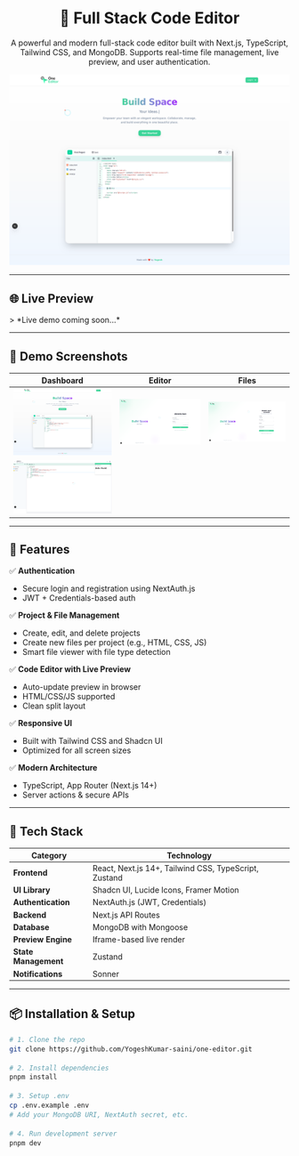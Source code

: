 <h1 align="center">🚀 Full Stack Code Editor</h1>

<p align="center">
  A powerful and modern full-stack code editor built with Next.js, TypeScript, Tailwind CSS, and MongoDB. Supports real-time file management, live preview, and user authentication.  
</p>

<p align="center">
  <img src="demo/demo1.png" alt="Full Stack Editor Screenshot" width="800"/>
</p>

---

## 🌐 Live Preview


<p>
> *Live demo coming soon...*

---

## 🎥 Demo Screenshots

| Dashboard | Editor | Files |
|----------|--------|-------|
| ![demo1](demo/demo1.png) | ![demo2](/demo/demo2.png) | ![demo3](/demo/demo3.png) |
| ![demo4](/demo/demo4.png) ||
---

## 🧠 Features

✅ **Authentication**
- Secure login and registration using NextAuth.js
- JWT + Credentials-based auth

✅ **Project & File Management**
- Create, edit, and delete projects
- Create new files per project (e.g., HTML, CSS, JS)
- Smart file viewer with file type detection

✅ **Code Editor with Live Preview**
- Auto-update preview in browser
- HTML/CSS/JS supported
- Clean split layout

✅ **Responsive UI**
- Built with Tailwind CSS and Shadcn UI
- Optimized for all screen sizes

✅ **Modern Architecture**
- TypeScript, App Router (Next.js 14+)
- Server actions & secure APIs

---

## 🧰 Tech Stack

| Category          | Technology |
|------------------|------------|
| **Frontend**      | React, Next.js 14+, Tailwind CSS, TypeScript, Zustand |
| **UI Library**    | Shadcn UI, Lucide Icons, Framer Motion |
| **Authentication**| NextAuth.js (JWT, Credentials) |
| **Backend**       | Next.js API Routes |
| **Database**      | MongoDB with Mongoose |
| **Preview Engine**| Iframe-based live render |
| **State Management**| Zustand |
| **Notifications** | Sonner |

---

## 📦 Installation & Setup

```bash
# 1. Clone the repo
git clone https://github.com/YogeshKumar-saini/one-editor.git

# 2. Install dependencies
pnpm install

# 3. Setup .env
cp .env.example .env
# Add your MongoDB URI, NextAuth secret, etc.

# 4. Run development server
pnpm dev
